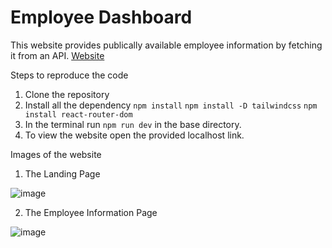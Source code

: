 # Employee Dashboard
This website provides publically available employee information by fetching it from an API. [Website](https://main--glistening-licorice-b2867b.netlify.app/ )

Steps to reproduce the code
1. Clone the repository
2. Install all the dependency
```npm install```
```npm install -D tailwindcss```
```npm install react-router-dom```
3. In the terminal run ```npm run dev``` in the base directory.
4. To view the website open the provided localhost link.

Images of the website
1. The Landing Page

![image](https://github.com/Daksh-10/Employee-Dashboard/assets/114306188/22cd8726-abf1-480b-961d-8a32c51ee971)

2. The Employee Information Page

![image](https://github.com/Daksh-10/Employee-Dashboard/assets/114306188/0e74c960-b2c1-42ce-83c6-45e6169bfe20)
